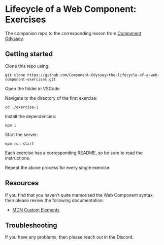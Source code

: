 # Lifecycle of a Web Component: Exercises

The companion repo to the corresponding lesson from [Component Odyssey](https://component-odyssey.com).

## Getting started

Clone this repo using:

`git clone https://github.com/Component-Odyssey/the-lifecycle-of-a-web-component-exercises.git`

Open the folder in VSCode

Navigate to the directory of the first exercise:

`cd ./exercise-1`

Install the dependencies:

`npm i`

Start the server:

`npm run start`

Each exercise has a corresponding README, so be sure to read the instructions.

Repeat the above process for every single exercise.

## Resources

If you find that you haven't quite memorised the Web Component syntax, then please review the following documentation:
- [MDN Custom Elements](https://developer.mozilla.org/en-US/docs/Web/API/Web_components/Using_custom_elements)

## Troubleshooting

If you have any problems, then please reach out in the Discord.
